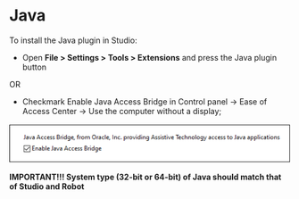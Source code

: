 # Java

To install the Java plugin in Studio:

* Open **File > Settings > Tools > Extensions** and press the Java plugin button

OR

* Checkmark Enable Java Access Bridge in Control panel -> Ease of Access Center -> Use the computer without a display;

![](<../../../.gitbook/assets/JavaAccessBridge.png>)

**IMPORTANT!!! System type (32-bit or 64-bit) of Java should match that of Studio and Robot**
